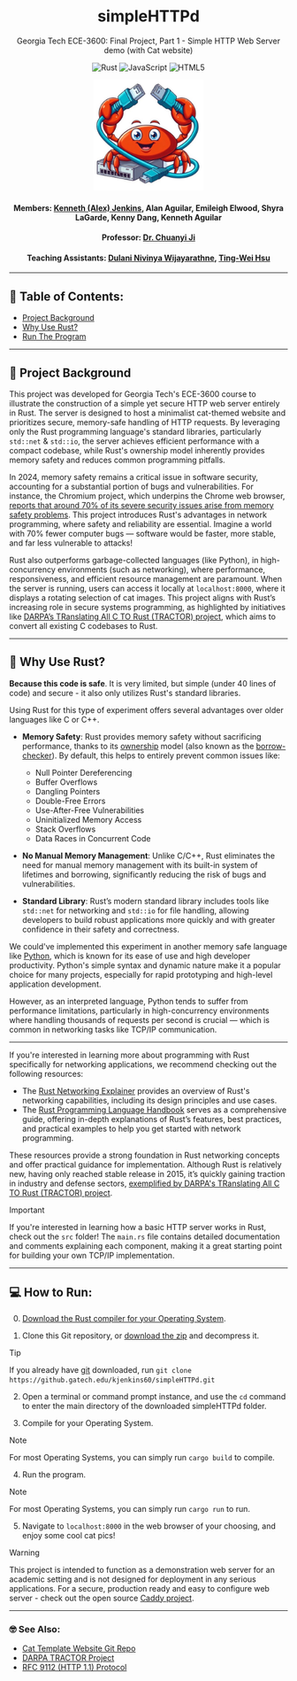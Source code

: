 <div align="center">

# simpleHTTPd 
Georgia Tech ECE-3600: Final Project, Part 1 - Simple HTTP Web Server demo (with Cat website)

![Rust](https://img.shields.io/badge/rust-%23000000.svg?style=for-the-badge&logo=rust&logoColor=white)
![JavaScript](https://img.shields.io/badge/javascript-%23323330.svg?style=for-the-badge&logo=javascript&logoColor=%23F7DF1E)
![HTML5](https://img.shields.io/badge/html5-%23E34F26.svg?style=for-the-badge&logo=html5&logoColor=white)

<img src="/pics/clip.jpg" alt="Clip art" width="200" height="200">

#### Members: [Kenneth (Alex) Jenkins](https://alexj.io), Alan Aguilar, Emileigh Elwood, Shyra LaGarde, Kenny Dang, Kenneth Aguilar
#### Professor: [Dr. Chuanyi Ji](https://ece.gatech.edu/directory/chuanyi-ji)
#### Teaching Assistants: [Dulani Nivinya Wijayarathne](mailto:dwijayarathne3@gatech.edu), [Ting-Wei Hsu](mailto:thsu49@gatech.edu)

</div>

___
## 📖 Table of Contents:
* [Project Background](#Project-Background)
* [Why Use Rust?](#Why-Use-Rust)
* [Run The Program](#How-to-run)

---

## 🤔 Project Background 
This project was developed for Georgia Tech's ECE-3600 course to illustrate the construction of a simple yet secure HTTP web server entirely in Rust. The server is designed to host a minimalist cat-themed website and prioritizes secure, memory-safe handling of HTTP requests. By leveraging only the Rust programming language's standard libraries, particularly `std::net` & `std::io`, the server achieves efficient performance with a compact codebase, while Rust's ownership model inherently provides memory safety and reduces common programming pitfalls.

In 2024, memory safety remains a critical issue in software security, accounting for a substantial portion of bugs and vulnerabilities. For instance, the Chromium project, which underpins the Chrome web browser, [reports that around 70% of its severe security issues arise from memory safety problems](https://www.chromium.org/Home/chromium-security/memory-safety/). This project introduces Rust's advantages in network programming, where safety and reliability are essential. Imagine a world with 70% fewer computer bugs — software would be faster, more stable, and far less vulnerable to attacks!

Rust also outperforms garbage-collected languages (like Python), in high-concurrency environments (such as networking), where performance, responsiveness, and efficient resource management are paramount. When the server is running, users can access it locally at `localhost:8000`, where it displays a rotating selection of cat images. This project aligns with Rust’s increasing role in secure systems programming, as highlighted by initiatives like [DARPA’s TRanslating All C TO Rust (TRACTOR) project](https://www.darpa.mil/program/translating-all-c-to-rust), which aims to convert all existing C codebases to Rust.

___

## 🦀 Why Use Rust? 

**Because this code is safe**. It is very limited, but simple (under 40 lines of code) and secure - it also only utilizes Rust's standard libraries.

Using Rust for this type of experiment offers several advantages over older languages like C or C++. 

- **Memory Safety**: Rust provides memory safety without sacrificing performance, thanks to its [ownership](https://doc.rust-lang.org/1.8.0/book/ownership.html) model (also known as the [borrow-checker](https://doc.rust-lang.org/1.8.0/book/references-and-borrowing.html)). By default, this helps to entirely prevent common issues like:
  - Null Pointer Dereferencing
  - Buffer Overflows
  - Dangling Pointers
  - Double-Free Errors
  - Use-After-Free Vulnerabilities
  - Uninitialized Memory Access
  - Stack Overflows
  - Data Races in Concurrent Code

- **No Manual Memory Management**: Unlike C/C++, Rust eliminates the need for manual memory management with its built-in system of lifetimes and borrowing, significantly reducing the risk of bugs and vulnerabilities.

- **Standard Library**: Rust’s modern standard library includes tools like `std::net` for networking and `std::io` for file handling, allowing developers to build robust applications more quickly and with greater confidence in their safety and correctness.

We could've implemented this experiment in another memory safe language like [Python](https://docs.python.org/3/library/http.server.html), which is known for its ease of use and high developer productivity. Python's simple syntax and dynamic nature make it a popular choice for many projects, especially for rapid prototyping and high-level application development. 

However, as an interpreted language, Python tends to suffer from performance limitations, particularly in high-concurrency environments where handling thousands of requests per second is crucial — which is common in networking tasks like TCP/IP communication.
___

If you're interested in learning more about programming with Rust specifically for networking applications, we recommend checking out the following resources:

- The [Rust Networking Explainer](https://www.rust-lang.org/what/networking) provides an overview of Rust's networking capabilities, including its design principles and use cases.
- The [Rust Programming Language Handbook](https://doc.rust-lang.org/std/net/index.html) serves as a comprehensive guide, offering in-depth explanations of Rust’s features, best practices, and practical examples to help you get started with network programming.

These resources provide a strong foundation in Rust networking concepts and offer practical guidance for implementation. Although Rust is relatively new, having only reached stable release in 2015, it’s quickly gaining traction in industry and defense sectors, [exemplified by DARPA's TRanslating All C TO Rust (TRACTOR) project](https://www.darpa.mil/program/translating-all-c-to-rust).

> [!IMPORTANT]
> If you're interested in learning how a basic HTTP server works in Rust, check out the `src` folder!
> The `main.rs` file contains detailed documentation and comments explaining each component, making it
> a great starting point for building your own TCP/IP implementation. 

___

## 💻 How to Run:
0. [Download the Rust compiler for your Operating System](https://www.rust-lang.org/).

1. Clone this Git repository, or [download the zip](https://github.gatech.edu/kjenkins60/simpleHTTPd/archive/refs/heads/main.zip) and decompress it.
> [!TIP]
> If you already have [git](https://git-scm.com) downloaded, run `git clone https://github.gatech.edu/kjenkins60/simpleHTTPd.git`

2. Open a terminal or command prompt instance, and use the `cd` command to enter the main directory of the downloaded simpleHTTPd folder.

3. Compile for your Operating System.
> [!NOTE]
> For most Operating Systems, you can simply run `cargo build` to compile.

4. Run the program.
> [!NOTE]
> For most Operating Systems, you can simply run `cargo run` to run.

5. Navigate to `localhost:8000` in the web browser of your choosing, and enjoy some cool cat pics!

> [!WARNING]
> This project is intended to function as a demonstration web server for an academic setting and is not designed for deployment in any serious applications.
> For a secure, production ready and easy to configure web server - check out the open source [Caddy project](https://caddyserver.com/).
___
### 🤓 See Also:
- [Cat Template Website Git Repo](https://github.com/rockenman1234/CatTemplateWebsite)
- [DARPA TRACTOR Project](https://www.darpa.mil/program/translating-all-c-to-rust)
- [RFC 9112 (HTTP 1.1) Protocol](https://httpwg.org/specs/rfc9112.html)
